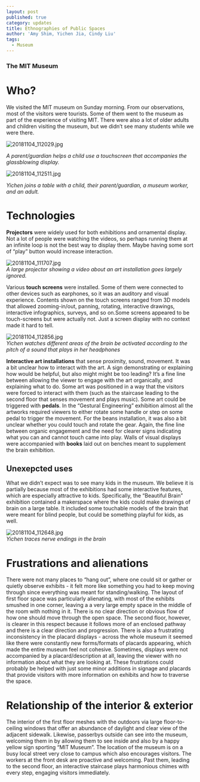 ```yaml
---
layout: post
published: true
category: updates
title: Ethnographies of Public Spaces
author: 'Amy Shim, Yichen Jia, Cindy Liu'
tags:
  - Museum
---
```

### The MIT Museum

# Who?
We visited the MIT museum on Sunday morning. From our observations, most of the visitors were tourists. Some of them went to the museum as part of the experience of visiting MIT. There were also a lot of older adults and children visiting the museum, but we didn’t see many students while we were there.

![20181104_112029.jpg]({{site.baseurl}}/assets/20181104_112029.jpg) 

_A parent/guardian helps a child use a touchscreen that accompanies the glassblowing display._

![20181104_112511.jpg]({{site.baseurl}}/assets/20181104_112511.jpg)

_Yichen joins a table with a child, their parent/guardian, a museum worker, and an adult._

# Technologies
**Projectors** were widely used for both exhibitions and ornamental display. Not a lot of people were watching the videos, so perhaps running them at an infinite loop is not the best way to display them. Maybe having some sort of “play” button would increase interaction.

![20181104_111707.jpg]({{site.baseurl}}/assets/20181104_111707.jpg)  
_A large projector showing a video about an art installation goes largely ignored._

Various **touch screens** were installed. Some of them were connected to other devices such as earphones, so it was an auditory and visual experience. Contents shown on the touch screens ranged from 3D models that allowed zooming-in/out, panning, rotating, interactive drawings, interactive infographics, surveys, and so on.Some screens appeared to be touch-screens but were actually not. Just a screen display with no context made it hard to tell.

![20181104_112856.jpg]({{site.baseurl}}/assets/20181104_112856.jpg)  
_Yichen watches different areas of the brain be activated according to the pitch of a sound that plays in her headphones_

**Interactive art installations** that sense proximity, sound, movement. It was a bit unclear how to interact with the art. A sign demonstrating or explaining how would be helpful, but also might might be too leading? It’s a fine line between allowing the viewer to engage with the art organically, and explaining what to do. Some art was positioned in a way that the visitors were forced to interact with them (such as the staircase leading to the second floor that senses movement and plays music). Some art could be triggered with **pedals**. In the “Gestural Engineering” exhibition almost all the artworks required viewers to either rotate some handle or step on some pedal to trigger the movement. For the beans installation, it was also a bit unclear whether you could touch and rotate the gear. Again, the fine line between organic engagement and the need for clearer signs indicating what you can and cannot touch came into play. Walls of visual displays were accompanied with **books** laid out on benches meant to supplement the brain exhibition.

## Unexepcted uses
What we didn’t expect was to see many kids in the museum. We believe it is partially because most of the exhibitions had some interactive features, which are especially attractive to kids. Specifically, the “Beautiful Brain” exhibition contained a makerspace where the kids could make drawings of brain on a large table. It included some touchable models of the brain that were meant for blind people, but could be something playful for kids, as well.

![20181104_112648.jpg]({{site.baseurl}}/assets/20181104_112648.jpg)  
_Yichen traces nerve endings in the brain_

# Frustrations and alienations
There were not many places to “hang out”, where one could sit or gather or quietly observe exhibits - it felt more like something you had to keep moving through since everything was meant for standing/walking. The layout of first floor space was particularly alienating, with most of the exhibits smushed in one corner, leaving a a very large empty space in the middle of the room with nothing in it. There is no clear direction or obvious flow of how one should move through the open space. The second floor, however, is clearer in this respect because it follows more of an enclosed pathway and there is a clear direction and progression. There is also a frustrating inconsistency in the placard displays - across the whole museum it seemed like there were constantly new forms/formats of placards appearing, which made the entire museum feel not cohesive. Sometimes, displays were not accompanied by a placard/description at all, leaving the viewer with no information about what they are looking at. These frustrations could probably be helped with just some minor additions in signage and placards that provide visitors with more information on exhibits and how to traverse the space.

# Relationship of the interior & exterior
The interior of the first floor meshes with the outdoors via large floor-to-ceiling windows that offer an abundance of daylight and clear view of the adjacent sidewalk. Likewise, passerbys outside can see into the museum, welcoming them in by allowing them to see inside and also by a happy yellow sign sporting “MIT Museum”. The location of the museum is on a busy local street very close to campus which also encourages visitors. The workers at the front desk are proactive and welcoming. Past them, leading to the second floor, an interactive staircase plays harmonious chimes with every step, engaging visitors immediately. 

 


